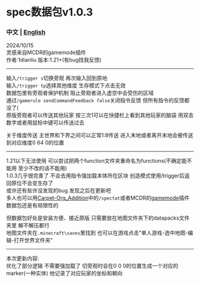 # spec数据包v1.0.3
### 中文 | [English](./README_EN_US.md)  
2024/10/15  
灵感来自MCDR的gamemode插件  
作者:1dianliu  版本:1.21+(有bug找我反馈)  
  
------------------------------------------------------------  
输入`/trigger s`切换旁观 再次输入回到原地  
输入`/trigger tp`选择其他维度 生存模式下点击无效  
数据包里有旁观者保护机制 阻止旁观者进入虚空中会受伤的区域  
通过`/gamerule sendCommandFeedback false`关闭指令反馈 但所有指令的反馈都没了(  
原版旁观者可以传送其他玩家 按三次1可以在快捷栏上看到其他玩家的脑袋 用双击数字或者用鼠标中键可以传送过去  
  
关于维度传送 主世界和下界之间可以正常1:8传送 进入末地或者离开末地会被传送到对应维度0 64 0的位置  
  
------------------------------------------------------------  
1.21以下无法使用 可以尝试把两个function文件夹重命名为functions(不确定能不能用 至少不改的话不能用)  
1.0.3几乎很完善了 不会去用指令强加载本体所在区块 创造模式使用/trigger后返回原位不会变生存了  
或许还有些许没发现的bug 发现之后在更新吧  
多人也可以用[Carpet-Org_Addition](https://github.com/fcsailboat/Carpet-Org-Addition)中的`/spectat`或者MCDR的[gamemode](https://mcdreforged.com/zh-CN/plugin/gamemode)插件 数据包还是有局限性的  
  
但数据包好处是安装方便、接近原版 只需要放在地图文件夹下的datapacks文件夹里 解不解压都行  
地图文件夹在`.minecraft\saves`里找到  也可以在游戏点击"单人游戏-选中地图-编辑-打开世界文件夹"  
  
------------------------------------------------------------  
本次更新内容:  
优化了部分逻辑 不需要强加载了 切旁观时会在0 0 0的位置生成一个对应的marker(一种实体) 他记录了对应玩家的坐标和朝向   
